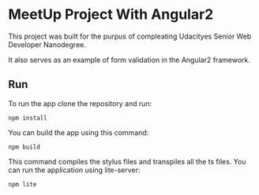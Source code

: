 # MeetUp Project With Angular2

This project was built for the purpus of compleating Udacityes Senior Web Developer Nanodegree.

It also serves as an example of form validation in the Angular2 framework.

## Run

To run the app clone the repository and run:
```
npm install
```
You can build the app using this command:
```
npm build
```
This command compiles the stylus files and transpiles all the ts files.
You can run the application using lite-server:
```
npm lite
```